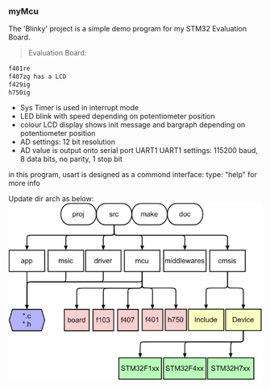 ### myMcu
The 'Blinky' project is a simple demo program for my STM32 Evaluation Board.

>Evaluation Board:
```
f401re 
f407zg has a LCD
f429ig 
h750ig 
```
- Sys Timer is used in interrupt mode
- LED blink with speed depending on potentiometer position
- colour LCD display shows init message and bargraph depending on potentiometer position
- AD settings: 12 bit resolution
- AD value is output onto serial port UART1 
  UART1 settings: 115200 baud, 8 data bits, no parity, 1 stop bit

in this program, usart is designed as a commond interface:
type: "help" for more info

Update dir arch as below:
![image](https://github.com/spfanlost/myMcu/blob/master/doc/dir_arch.png)

